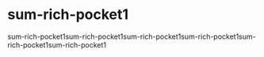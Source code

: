 # sum-rich-pocket1
sum-rich-pocket1sum-rich-pocket1sum-rich-pocket1sum-rich-pocket1sum-rich-pocket1sum-rich-pocket1
